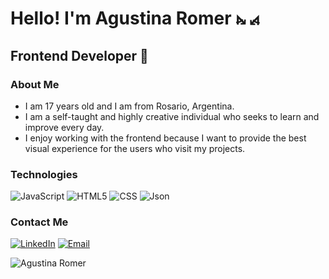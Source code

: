 <h1>Hello! I'm Agustina Romer ⦮ ⦯</h1>
<h2>Frontend Developer 🎨</h2>

### About Me
- I am 17 years old and I am from Rosario, Argentina.
- I am a self-taught and highly creative individual who seeks to learn and improve every day.
- I enjoy working with the frontend because I want to provide the best visual experience for the users who visit my projects.

### Technologies
  ![JavaScript](https://img.shields.io/badge/-JavaScript-333333?style=flat&logo=javascript)
  ![HTML5](https://img.shields.io/badge/-HTML5-333333?style=flat&logo=HTML5)
  ![CSS](https://img.shields.io/badge/-CSS-333333?style=flat&logo=CSS3&logoColor=1572B6)
  ![Json](https://img.shields.io/badge/-Json-333333?style=flat&logo=Json)

### Contact Me
<a href="https://www.linkedin.com/in/agustinaromer"><img alt="LinkedIn" src="https://img.shields.io/badge/LinkedIn-Agustina%20Romer-blue?style=flat-square&logo=linkedin"></a> 
<a href="agustinaromer6@gmail.com"><img alt="Email" src="https://img.shields.io/badge/Gmail-agustinaromer6@gmail.com-blue?style=flat-square&logo=gmail"></a>  


<p align="left"> <img src="https://komarev.com/ghpvc/?username=agusrom6&label=Profile%20views&color=0e75b6&style=flat" alt="Agustina Romer" /> </p>
